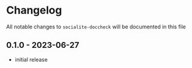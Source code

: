 # Changelog

All notable changes to `socialite-doccheck` will be documented in this file

## 0.1.0 - 2023-06-27

- initial release
